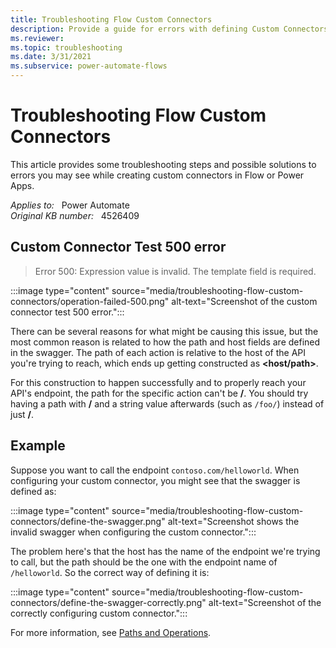 ```yaml
---
title: Troubleshooting Flow Custom Connectors
description: Provide a guide for errors with defining Custom Connectors.
ms.reviewer: 
ms.topic: troubleshooting
ms.date: 3/31/2021
ms.subservice: power-automate-flows
---
```

# Troubleshooting Flow Custom Connectors

This article provides some troubleshooting steps and possible solutions to errors you may see while creating custom connectors in Flow or Power Apps.

_Applies to:_ &nbsp; Power Automate  
_Original KB number:_ &nbsp; 4526409

## Custom Connector Test 500 error

> Error 500: Expression value is invalid. The template field is required.

:::image type="content" source="media/troubleshooting-flow-custom-connectors/operation-failed-500.png" alt-text="Screenshot of the custom connector test 500 error.":::

There can be several reasons for what might be causing this issue, but the most common reason is related to how the path and host fields are defined in the swagger. The path of each action is relative to the host of the API you're trying to reach, which ends up getting constructed as **\<host/path>**.

For this construction to happen successfully and to properly reach your API's endpoint, the path for the specific action can't be **/**. You should try having a path with **/** and a string value afterwards (such as `/foo/`) instead of just **/**.

## Example

Suppose you want to call the endpoint `contoso.com/helloworld`. When configuring your custom connector, you might see that the swagger is defined as:

:::image type="content" source="media/troubleshooting-flow-custom-connectors/define-the-swagger.png" alt-text="Screenshot shows the invalid swagger when configuring the custom connector.":::

The problem here's that the host has the name of the endpoint we're trying to call, but the path should be the one with the endpoint name of `/helloworld`. So the correct way of defining it is:

:::image type="content" source="media/troubleshooting-flow-custom-connectors/define-the-swagger-correctly.png" alt-text="Screenshot of the correctly configuring custom connector.":::

For more information, see [Paths and Operations](https://swagger.io/docs/specification/paths-and-operations/).
